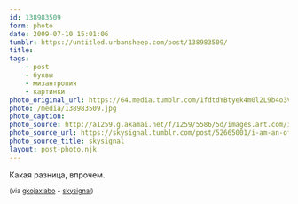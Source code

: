 ```yaml
---
id: 138983509
form: photo
date: 2009-07-10 15:01:06
tumblr: https://untitled.urbansheep.com/post/138983509/
title:
tags:
    - post
    - буквы
    - мизантропия
    - картинки
photo_original_url: https://64.media.tumblr.com/1fdtdYBtyek4m0l2L9b4o3VDo1_400.jpg
photo: /media/138983509.jpg
photo_caption: 
photo_source: http://a1259.g.akamai.net/f/1259/5586/5d/images.art.com/images/-/National-Sarcasm-Society--C10106736.jpeg
photo_source_url: https://skysignal.tumblr.com/post/52665001/i-am-an-official-member-reblog-if-you-are-too
photo_source_title: skysignal
layout: post-photo.njk
---
```


<p>Какая разница, впрочем.</p>

<p><small>(via <a href="http://gkojaxlabo.tumblr.com/post/138937972">gkojaxlabo</a> • <a href="http://skysignal.tumblr.com/post/52665001/i-am-an-official-member-reblog-if-you-are-too">skysignal</a>)</small></p>
